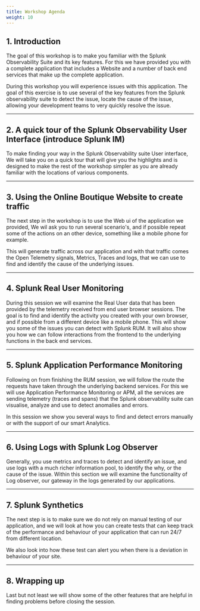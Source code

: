 ```yaml
---
title: Workshop Agenda
weight: 10
---
```


## 1. Introduction

The goal of this workshop is to make you familiar with the Splunk Observability Suite and its key features. For this we have provided you with a complete application that includes a Website and a number of back end services  that make up the complete application.

During this workshop you will experience issues with this application. The goal of this exercise is to use several of the key features from the Splunk observability suite to detect the issue, locate the cause of the issue, allowing your development teams to very quickly resolve the issue.

---

## 2. A quick tour of the Splunk Observability User Interface (introduce Splunk IM)

To make finding your way in the Splunk Observability suite User interface, We will take you on a quick tour that will give you the highlights and is designed to make the rest of the workshop simpler as you are already familiar with the locations of various components.

---

## 3. Using the Online Boutique Website to create traffic

The next step in the workshop is to use the Web ui of the application we provided, We wil ask you to run several scenario's, and if possible repeat some of the actions on an other device, something like a mobile phone for example.

This will generate traffic across our application and with that traffic comes the Open Telemetry signals, Metrics, Traces and logs,  that we can use to find and identify the cause of the underlying issues.

---

## 4. Splunk Real User Monitoring

During this session we will examine the Real User data that has been provided by the telemetry received from end user browser sessions. The goal is to find and identify the activity you created with your own browser, and if possible from a different device like a mobile phone. This will show you some of the issues you can detect with Splunk RUM. It will also show you how we can follow interactions from the frontend to the underlying functions in the back end services.

---

## 5. Splunk Application Performance Monitoring

Following on from finishing the RUM session, we will follow the route the requests have taken through the underlying backend services. For this we will use Application Performance Monitoring or APM, all the services are sending telemetry (traces and spans) that the Splunk observability suite can visualise, analyze and use to detect anomalies and errors.

In this session we show you several ways to find and detect errors manually or with the support of our smart Analytics.

---

## 6. Using Logs with Splunk Log Observer

Generally, you use metrics and traces to detect and identify an issue, and use logs with a much richer information pool, to identify the why, or the cause of the issue.  Within this section we will examine the functionality of Log observer, our gateway in the logs generated by our applications.

---

## 7. Splunk Synthetics

The next step is is to make sure we do not rely on manual testing of our application, and we will look at how you can create  tests that can keep track of the performance and behaviour of your application that can run 24/7 from different location.

We also look into how these test can alert you when there is a deviation in behaviour of your site.

---

## 8. Wrapping up

Last but not least we will show some of the other features that are helpful in finding problems before closing the session.
